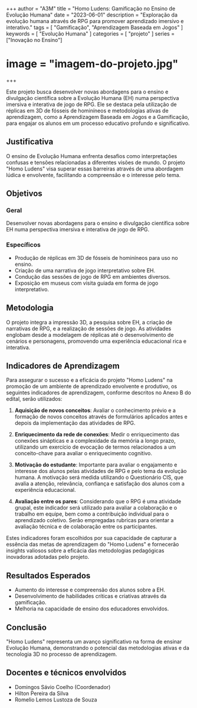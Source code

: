 +++
author = "A3M"
title = "Homo Ludens: Gamificação no Ensino de Evolução Humana"
date = "2023-06-01"
description = "Exploração da evolução humana através de RPG para promover aprendizado imersivo e interativo."
tags = [
    "Gamificação",
    "Aprendizagem Baseada em Jogos"
]
keywords = [
    "Evolução Humana"
]
categories = [
    "projeto"
]
series = ["Inovação no Ensino"]
# image = "imagem-do-projeto.jpg"
+++

Este projeto busca desenvolver novas abordagens para o ensino e divulgação científica sobre a Evolução Humana (EH) numa perspectiva imersiva e interativa de jogo de RPG. Ele se destaca pela utilização de réplicas em 3D de fósseis de hominíneos e metodologias ativas de aprendizagem, como a Aprendizagem Baseada em Jogos e a Gamificação, para engajar os alunos em um processo educativo profundo e significativo.
<!--more-->

## Justificativa

O ensino de Evolução Humana enfrenta desafios como interpretações confusas e tensões relacionadas a diferentes visões de mundo. O projeto "Homo Ludens" visa superar essas barreiras através de uma abordagem lúdica e envolvente, facilitando a compreensão e o interesse pelo tema.

## Objetivos

### Geral

Desenvolver novas abordagens para o ensino e divulgação científica sobre EH numa perspectiva imersiva e interativa de jogo de RPG.

### Específicos

- Produção de réplicas em 3D de fósseis de hominíneos para uso no ensino.
- Criação de uma narrativa de jogo interpretativo sobre EH.
- Condução das sessões de jogo de RPG em ambientes diversos.
- Exposição em museus com visita guiada em forma de jogo interpretativo.

## Metodologia

O projeto integra a impressão 3D, a pesquisa sobre EH, a criação de narrativas de RPG, e a realização de sessões de jogo. As atividades englobam desde a modelagem de réplicas até o desenvolvimento de cenários e personagens, promovendo uma experiência educacional rica e interativa.

## Indicadores de Aprendizagem

Para assegurar o sucesso e a eficácia do projeto "Homo Ludens" na promoção de um ambiente de aprendizado envolvente e produtivo, os seguintes indicadores de aprendizagem, conforme descritos no Anexo B do edital, serão utilizados:

1. **Aquisição de novos conceitos**: Avaliar o conhecimento prévio e a formação de novos conceitos através de formulários aplicados antes e depois da implementação das atividades de RPG.

2. **Enriquecimento da rede de conexões**: Medir o enriquecimento das conexões sinápticas e a complexidade da memória a longo prazo, utilizando um exercício de evocação de termos relacionados a um conceito-chave para avaliar o enriquecimento cognitivo.

3. **Motivação do estudante**: Importante para avaliar o engajamento e interesse dos alunos pelas atividades de RPG e pelo tema da evolução humana. A motivação será medida utilizando o Questionário CIS, que avalia a atenção, relevância, confiança e satisfação dos alunos com a experiência educacional.

4. **Avaliação entre os pares**: Considerando que o RPG é uma atividade grupal, este indicador será utilizado para avaliar a colaboração e o trabalho em equipe, bem como a contribuição individual para o aprendizado coletivo. Serão empregadas rubricas para orientar a avaliação técnica e de colaboração entre os participantes.

Estes indicadores foram escolhidos por sua capacidade de capturar a essência das metas de aprendizagem do "Homo Ludens" e fornecerão insights valiosos sobre a eficácia das metodologias pedagógicas inovadoras adotadas pelo projeto.

## Resultados Esperados

- Aumento do interesse e compreensão dos alunos sobre a EH.
- Desenvolvimento de habilidades críticas e criativas através da gamificação.
- Melhoria na capacidade de ensino dos educadores envolvidos.

## Conclusão

"Homo Ludens" representa um avanço significativo na forma de ensinar Evolução Humana, demonstrando o potencial das metodologias ativas e da tecnologia 3D no processo de aprendizagem.

## Docentes e técnicos envolvidos

- Domingos Sávio Coelho (Coordenador)
- Hilton Pereira da Silva
- Romelio Lemos Lustoza de Souza

<!-- [![Link para mais informações](link-para-imagem-de-chamada.jpg)](https://link-para-pagina-do-projeto-ou-universidade.com) -->
